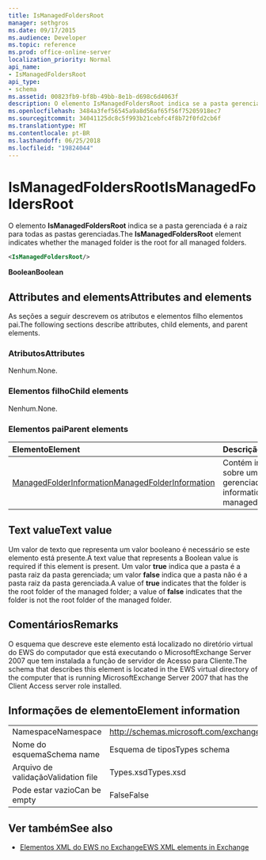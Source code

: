 ```yaml
---
title: IsManagedFoldersRoot
manager: sethgros
ms.date: 09/17/2015
ms.audience: Developer
ms.topic: reference
ms.prod: office-online-server
localization_priority: Normal
api_name:
- IsManagedFoldersRoot
api_type:
- schema
ms.assetid: 00823fb9-bf8b-49bb-8e1b-d698c6d4063f
description: O elemento IsManagedFoldersRoot indica se a pasta gerenciada é a raiz para todas as pastas gerenciadas.
ms.openlocfilehash: 3484a3fef56545a9a8d56af65f56f75205918ec7
ms.sourcegitcommit: 34041125dc8c5f993b21cebfc4f8b72f0fd2cb6f
ms.translationtype: MT
ms.contentlocale: pt-BR
ms.lasthandoff: 06/25/2018
ms.locfileid: "19824044"
---
```

# <a name="ismanagedfoldersroot"></a><span data-ttu-id="06251-103">IsManagedFoldersRoot</span><span class="sxs-lookup"><span data-stu-id="06251-103">IsManagedFoldersRoot</span></span>

<span data-ttu-id="06251-104">O elemento **IsManagedFoldersRoot** indica se a pasta gerenciada é a raiz para todas as pastas gerenciadas.</span><span class="sxs-lookup"><span data-stu-id="06251-104">The **IsManagedFoldersRoot** element indicates whether the managed folder is the root for all managed folders.</span></span> 
  
```xml
<IsManagedFoldersRoot/>
```

 <span data-ttu-id="06251-105">**Boolean**</span><span class="sxs-lookup"><span data-stu-id="06251-105">**Boolean**</span></span>
## <a name="attributes-and-elements"></a><span data-ttu-id="06251-106">Attributes and elements</span><span class="sxs-lookup"><span data-stu-id="06251-106">Attributes and elements</span></span>

<span data-ttu-id="06251-107">As seções a seguir descrevem os atributos e elementos filho elementos pai.</span><span class="sxs-lookup"><span data-stu-id="06251-107">The following sections describe attributes, child elements, and parent elements.</span></span>
  
### <a name="attributes"></a><span data-ttu-id="06251-108">Atributos</span><span class="sxs-lookup"><span data-stu-id="06251-108">Attributes</span></span>

<span data-ttu-id="06251-109">Nenhum.</span><span class="sxs-lookup"><span data-stu-id="06251-109">None.</span></span>
  
### <a name="child-elements"></a><span data-ttu-id="06251-110">Elementos filho</span><span class="sxs-lookup"><span data-stu-id="06251-110">Child elements</span></span>

<span data-ttu-id="06251-111">Nenhum.</span><span class="sxs-lookup"><span data-stu-id="06251-111">None.</span></span>
  
### <a name="parent-elements"></a><span data-ttu-id="06251-112">Elementos pai</span><span class="sxs-lookup"><span data-stu-id="06251-112">Parent elements</span></span>

|<span data-ttu-id="06251-113">**Elemento**</span><span class="sxs-lookup"><span data-stu-id="06251-113">**Element**</span></span>|<span data-ttu-id="06251-114">**Descrição**</span><span class="sxs-lookup"><span data-stu-id="06251-114">**Description**</span></span>|
|:-----|:-----|
|[<span data-ttu-id="06251-115">ManagedFolderInformation</span><span class="sxs-lookup"><span data-stu-id="06251-115">ManagedFolderInformation</span></span>](managedfolderinformation.md) <br/> |<span data-ttu-id="06251-116">Contém informações sobre uma pasta gerenciada.</span><span class="sxs-lookup"><span data-stu-id="06251-116">Contains information about a managed folder.</span></span>  <br/> |
   
## <a name="text-value"></a><span data-ttu-id="06251-117">Text value</span><span class="sxs-lookup"><span data-stu-id="06251-117">Text value</span></span>

<span data-ttu-id="06251-118">Um valor de texto que representa um valor booleano é necessário se este elemento está presente.</span><span class="sxs-lookup"><span data-stu-id="06251-118">A text value that represents a Boolean value is required if this element is present.</span></span> <span data-ttu-id="06251-119">Um valor **true** indica que a pasta é a pasta raiz da pasta gerenciada; um valor **false** indica que a pasta não é a pasta raiz da pasta gerenciada.</span><span class="sxs-lookup"><span data-stu-id="06251-119">A value of **true** indicates that the folder is the root folder of the managed folder; a value of **false** indicates that the folder is not the root folder of the managed folder.</span></span> 
  
## <a name="remarks"></a><span data-ttu-id="06251-120">Comentários</span><span class="sxs-lookup"><span data-stu-id="06251-120">Remarks</span></span>

<span data-ttu-id="06251-121">O esquema que descreve este elemento está localizado no diretório virtual do EWS do computador que está executando o MicrosoftExchange Server 2007 que tem instalada a função de servidor de Acesso para Cliente.</span><span class="sxs-lookup"><span data-stu-id="06251-121">The schema that describes this element is located in the EWS virtual directory of the computer that is running MicrosoftExchange Server 2007 that has the Client Access server role installed.</span></span>
  
## <a name="element-information"></a><span data-ttu-id="06251-122">Informações de elemento</span><span class="sxs-lookup"><span data-stu-id="06251-122">Element information</span></span>

|||
|:-----|:-----|
|<span data-ttu-id="06251-123">Namespace</span><span class="sxs-lookup"><span data-stu-id="06251-123">Namespace</span></span>  <br/> |http://schemas.microsoft.com/exchange/services/2006/types  <br/> |
|<span data-ttu-id="06251-124">Nome do esquema</span><span class="sxs-lookup"><span data-stu-id="06251-124">Schema name</span></span>  <br/> |<span data-ttu-id="06251-125">Esquema de tipos</span><span class="sxs-lookup"><span data-stu-id="06251-125">Types schema</span></span>  <br/> |
|<span data-ttu-id="06251-126">Arquivo de validação</span><span class="sxs-lookup"><span data-stu-id="06251-126">Validation file</span></span>  <br/> |<span data-ttu-id="06251-127">Types.xsd</span><span class="sxs-lookup"><span data-stu-id="06251-127">Types.xsd</span></span>  <br/> |
|<span data-ttu-id="06251-128">Pode estar vazio</span><span class="sxs-lookup"><span data-stu-id="06251-128">Can be empty</span></span>  <br/> |<span data-ttu-id="06251-129">False</span><span class="sxs-lookup"><span data-stu-id="06251-129">False</span></span>  <br/> |
   
## <a name="see-also"></a><span data-ttu-id="06251-130">Ver também</span><span class="sxs-lookup"><span data-stu-id="06251-130">See also</span></span>



- [<span data-ttu-id="06251-131">Elementos XML do EWS no Exchange</span><span class="sxs-lookup"><span data-stu-id="06251-131">EWS XML elements in Exchange</span></span>](ews-xml-elements-in-exchange.md)

